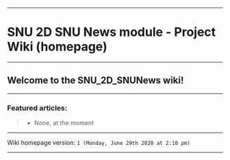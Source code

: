 
***

# SNU 2D SNU News module - Project Wiki (homepage)

***

## Welcome to the SNU_2D_SNUNews wiki!

***

### Featured articles:

> * None, at the moment

***

Wiki homepage version: `1 (Monday, June 29th 2020 at 2:10 pm)`

***

